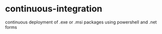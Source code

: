# continuous-integration
continuous deployment of .exe or .msi packages using powershell and .net forms
